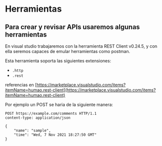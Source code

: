 # Herramientas

## Para crear y revisar APIs usaremos algunas herramientas

En visual studio trabajaremos con la herramienta REST Client v0.24.5, y con ella seremos capaces de emular herramientas como postman.

Esta herramienta soporta las siguientes extensiones:
- `.http`
- `.rest`

referencias en 
[https://marketplace.visualstudio.com/items?itemName=humao.rest-client](https://marketplace.visualstudio.com/items?itemName=humao.rest-client)

Por ejemplo un POST se haria de la siguiente manera:

```http
POST https://example.com/comments HTTP/1.1
content-type: application/json

{
    "name": "sample",
    "time": "Wed, 7 Nov 2021 18:27:50 GMT"
}
```
